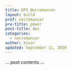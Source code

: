 ```yaml
---
title: DPS Necromancer
layout: build
prof: necromancer
pre-title: power
post-title: dps
categories:
  - necromancer
author: Xivor
updated: September 11, 2020
---
```


… post contents …